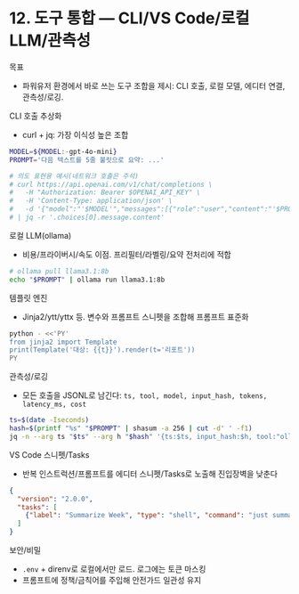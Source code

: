 # 12. 도구 통합 — CLI/VS Code/로컬 LLM/관측성

목표
- 파워유저 환경에서 바로 쓰는 도구 조합을 제시: CLI 호출, 로컬 모델, 에디터 연결, 관측성/로깅.

CLI 호출 추상화
- curl + jq: 가장 이식성 높은 조합
```bash
MODEL=${MODEL:-gpt-4o-mini}
PROMPT='다음 텍스트를 5줄 불릿으로 요약: ...'

# 의도 표현용 예시(네트워크 호출은 주석)
# curl https://api.openai.com/v1/chat/completions \
#   -H "Authorization: Bearer $OPENAI_API_KEY" \
#   -H 'Content-Type: application/json' \
#   -d '{"model":"'$MODEL'","messages":[{"role":"user","content":"'$PROMPT'"}]}' \
# | jq -r '.choices[0].message.content'
```

로컬 LLM(ollama)
- 비용/프라이버시/속도 이점. 프리필터/라벨링/요약 전처리에 적합
```bash
# ollama pull llama3.1:8b
echo "$PROMPT" | ollama run llama3.1:8b
```

템플릿 엔진
- Jinja2/ytt/yttx 등. 변수와 프롬프트 스니펫을 조합해 프롬프트 표준화
```bash
python - <<'PY'
from jinja2 import Template
print(Template('대상: {{t}}').render(t='리포트'))
PY
```

관측성/로깅
- 모든 호출을 JSONL로 남긴다: `ts, tool, model, input_hash, tokens, latency_ms, cost`
```bash
ts=$(date -Iseconds)
hash=$(printf "%s" "$PROMPT" | shasum -a 256 | cut -d' ' -f1)
jq -n --arg ts "$ts" --arg h "$hash" '{ts:$ts, input_hash:$h, tool:"ollama"}' >> logs/calls.jsonl
```

VS Code 스니펫/Tasks
- 반복 인스트럭션/프롬프트를 에디터 스니펫/Tasks로 노출해 진입장벽을 낮춘다
```json
{
  "version": "2.0.0",
  "tasks": [
    {"label": "Summarize Week", "type": "shell", "command": "just summarize"}
  ]
}
```

보안/비밀
- `.env` + direnv로 로컬에서만 로드. 로그에는 토큰 마스킹
- 프롬프트에 정책/금칙어를 주입해 안전가드 일관성 유지

